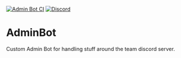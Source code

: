 [![Admin Bot CI](https://github.com/FRC-1721/AdminBot/actions/workflows/admin_bot-ci.yml/badge.svg)](https://github.com/FRC-1721/AdminBot/actions/workflows/admin_bot-ci.yml)
[![Discord](https://img.shields.io/discord/590309936538451972.svg?label=&logo=discord&logoColor=ffffff&color=7389D8&labelColor=6A7EC2)](https://discord.gg/Hf6NGkGS8T)

# AdminBot

Custom Admin Bot for handling stuff around the team discord server.
